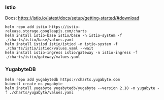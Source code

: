 ### Istio
Docs: https://istio.io/latest/docs/setup/getting-started/#download
```
helm repo add istio https://istio-release.storage.googleapis.com/charts
helm install istio-base istio/base -n istio-system -f ./charts/istio/base/values.yaml
helm install istiod istio/istiod -n istio-system -f ./charts/istio/istiod/values.yaml --wait
helm install istio-ingress istio/gateway -n istio-ingress -f ./charts/istio/gateway/values.yaml
```

### YugabyteDB
```
helm repo add yugabytedb https://charts.yugabyte.com
kubectl create ns yugabyte
helm install yugabyte yugabytedb/yugabyte --version 2.18 -n yugabyte -f ./charts/yugabyte/values.yaml
```